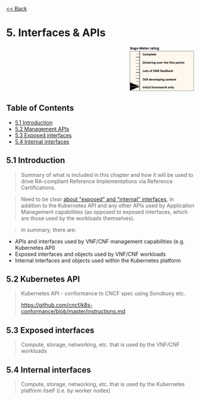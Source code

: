 [<< Back](../../openstack)

# 5. Interfaces & APIs
<p align="right"><img src="../figures/bogo_ifo.png" alt="scope" title="Scope" width="35%"/></p>

## Table of Contents
* [5.1 Introduction](#5.1)
* [5.2 Management APIs](#5.2)
* [5.3 Exposed interfaces](#5.3)
* [5.4 Internal interfaces](#5.4)

<a name="5.1"></a>
## 5.1 Introduction

> Summary of what is included in this chapter and how it will be used to drive RA-compliant Reference Implementations via Reference Certifications.

> Need to be clear [about "exposed" and "internal" interfaces](../../../ref_model/chapters/chapter04.md#4.1.1), in addition to the Kubernetes API and any other APIs used by Application Management capabilities (as opposed to exposed interfaces, which are those used by the workloads themselves).

> In summary, there are:
- APIs and interfaces used by VNF/CNF management capabilities (e.g. Kubernetes API)
- Exposed interfaces and objects used by VNF/CNF workloads
- Internal interfaces and objects used within the Kubernetes platform

<a name="5.2"></a>
## 5.2 Kubernetes API

> Kubernetes API - conformance to CNCF spec using Sonobuoy etc.
>
> https://github.com/cncf/k8s-conformance/blob/master/instructions.md

<a name="5.3"></a>
## 5.3 Exposed interfaces

> Compute, storage, networking, etc. that is used by the VNF/CNF workloads

<a name="5.4"></a>
## 5.4 Internal interfaces

> Compute, storage, networking, etc. that is used by the Kubernetes platform itself (i.e. by worker nodes)

